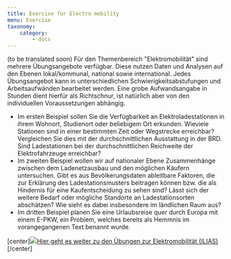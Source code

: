 ```yaml
---
title: Exercise for Electro mobility
menu: Exercise
taxonomy:
    category:
        - docs
---
```

(to be translated soon)
Für den Themenbereich "Elektromobilität" sind mehrere Übungsangebote verfügbar. Diese nutzen Daten und Analysen auf den Ebenen lokal/kommunal, national sowie international. Jedes Übungsangebot kann in unterschiedlichen Schwierigkeitsabstufungen und Arbeitsaufwänden bearbeitet werden. Eine grobe Aufwandsangabe in Stunden dient hierfür als Richtschnur, ist natürlich aber von den individuellen Voraussetzungen abhängig.

+ Im ersten Beispiel sollen Sie die Verfügbarkeit an Elektroladestationen in ihrem Wohnort, Studienort oder beliebigem Ort erkunden. Wieviele Stationen sind in einer bestimmten Zeit oder Wegstrecke erreichbar? Vergleichen Sie dies mit der durchschnittlichen Ausstattung in der BRD. Sind Ladestationen bei der durchschnittlichen Reichweite der Elektrofahrzeuge erreichbar?
+ Im zweiten Beispiel wollen wir auf nationaler Ebene Zusammenhänge zwischen dem Ladenetzausbau und den möglichen Käufern untersuchen. Gibt es aus Bevölkerungsdaten ableitbare Faktoren, die zur Erklärung des Ladestationsmusters beitragen können bzw. die als Hindernis für eine Kaufentscheidung zu sehen sind? Lässt sich der weitere Bedarf oder mögliche Standorte an Ladestationsorten abschätzen? Wie sieht es dabei insbesondere im ländlichen Raum aus?
+ Im dritten Beispiel planen Sie eine Urlaubsreise quer durch Europa mit einem E-PKW, ein Problem, welches bereits als Hemmnis im vorangegangenen Text benannt wurde.

[center]<a href="https://ilias.opengeoedu.de/ilias/goto.php?target=crs_270&client_id=opengeoedu" markdown="1" target="_blank">![](/images/exercise.png?resize=200,200)Hier geht es weiter zu den Übungen zur Elektromobilität (ILIAS)</a>[/center]
